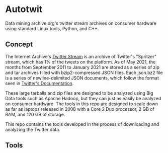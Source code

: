 # Autotwit

Data mining archive.org's twitter stream archives on consumer hardware using standard Linux tools, Python, and C++.

## Concept

The Internet Archive's [Twitter Stream](https://archive.org/search.php?query=collection%3Atwitterstream) is an archive of Twitter's "Spritzer" stream, which has 1% of the tweets on the platform. As of May 2021, the months from September 2011 to January 2021 are stored as a series of zip and tar archives filled with bzip2-compressed JSON files. Each json.bz2 file is a series of newline-delimited JSON documents, which follow the format seen in [Twitter's Documentation](https://developer.twitter.com/en/docs/twitter-api/v1/data-dictionary/overview).

These large tarballs and zip files are designed to be analyzed using Big Data tools such as Apache Hadoop, but they can just as easily be analyzed on consumer hardware. The tools in this repo are designed to scale down as far as laptops released in 2008 with a Core 2 Duo processor, 2 GB of RAM, and 120 GB of storage.

This repo contains the tools developed in the process of downloading and analyzing the Twitter data.

## Tools
